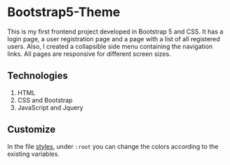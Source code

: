 # Bootstrap5-Theme

This is my first frontend project developed in Bootstrap 5 and CSS. It has a login page, a user registration page and a page with a list of all registered users. Also, I created a collapsible side menu containing the navigation links. All pages are responsive for different screen sizes.

## Technologies

1. HTML
2. CSS and Bootstrap
3. JavaScript and Jquery

## Customize

In the file [styles](assets/css/styles.css), under `:root` you can change the colors according to the existing variables.
